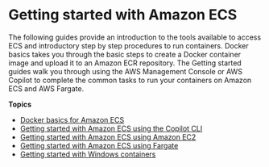 # Getting started with Amazon ECS<a name="getting-started"></a>

The following guides provide an introduction to the tools available to access ECS and introductory step by step procedures to run containers\. Docker basics takes you through the basic steps to create a Docker container image and upload it to an Amazon ECR repository\. The Getting started guides walk you through using the AWS Management Console or AWS Copilot to complete the common tasks to run your containers on Amazon ECS and AWS Fargate\.

**Topics**
+ [Docker basics for Amazon ECS](docker-basics.md)
+ [Getting started with Amazon ECS using the Copilot CLI](https://docs.aws.amazon.com/AmazonECS/latest/developerguide/getting-started-aws-copilot-cli.html)
+ [Getting started with Amazon ECS using Amazon EC2](getting-started-ecs-ec2.md)
+ [Getting started with Amazon ECS using Fargate](getting-started-fargate.md)
+ [Getting started with Windows containers](ECS_Windows_getting_started.md)

